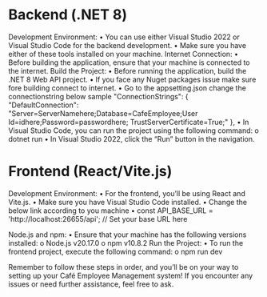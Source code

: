 # Backend (.NET 8)
  Development Environment:
•	You can use either Visual Studio 2022 or Visual Studio Code for the backend development.
•	Make sure you have either of these tools installed on your machine.
Internet Connection:
•	Before building the application, ensure that your machine is connected to the internet.
Build the Project:
•	Before running the application, build the .NET 8 Web API project.
•	If you face any Nuget packages issue make sure fore building connect to internet.
•	Go to the appsetting.json change the connectionstring below sample
"ConnectionStrings": {
  "DefaultConnection": "Server=ServerNamehere;Database=CafeEmployee;User Id=idhere;Password=passwordhere; TrustServerCertificate=True;"
}, 
•	In Visual Studio Code, you can run the project using the following command:
o	dotnet run
•	In Visual Studio 2022, click the “Run” button in the navigation.

# Frontend (React/Vite.js)
Development Environment:
•	For the frontend, you’ll be using React and Vite.js.
•	Make sure you have Visual Studio Code installed.
•	Change the below link according to you machine
•	const API_BASE_URL = 'http://localhost:26655/api'; // Set your base URL here

Node.js and npm:
•	Ensure that your machine has the following versions installed:
o	Node.js v20.17.0
o	npm v10.8.2
Run the Project:
•	To run the frontend project, execute the following command:
o	npm run dev

Remember to follow these steps in order, and you’ll be on your way to setting up your Café Employee Management system! If you encounter any issues or need further assistance, feel free to ask.
